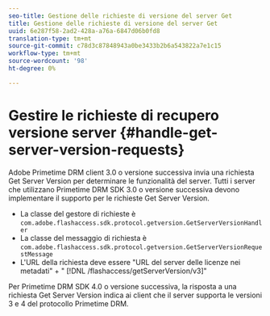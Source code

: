 ```yaml
---
seo-title: Gestione delle richieste di versione del server Get
title: Gestione delle richieste di versione del server Get
uuid: 6e287f58-2ad2-428a-a76a-6847d06b0fd8
translation-type: tm+mt
source-git-commit: c78d3c87848943a0be3433b2b6a543822a7e1c15
workflow-type: tm+mt
source-wordcount: '98'
ht-degree: 0%

---
```



# Gestire le richieste di recupero versione server {#handle-get-server-version-requests}

 Adobe Primetime DRM client 3.0 o versione successiva invia una richiesta Get Server Version per determinare le funzionalità del server. Tutti i server che utilizzano Primetime DRM SDK 3.0 o versione successiva devono implementare il supporto per le richieste Get Server Version.

* La classe del gestore di richieste è `com.adobe.flashaccess.sdk.protocol.getversion.GetServerVersionHandler`
* La classe del messaggio di richiesta è `com.adobe.flashaccess.sdk.protocol.getversion.GetServerVersionRequestMessage`
* L&#39;URL della richiesta deve essere &quot;URL del server delle licenze nei metadati&quot; + &quot; [!DNL /flashaccess/getServerVersion/v3]&quot;

Per Primetime DRM SDK 4.0 o versione successiva, la risposta a una richiesta Get Server Version indica ai client che il server supporta le versioni 3 e 4 del protocollo Primetime DRM.
